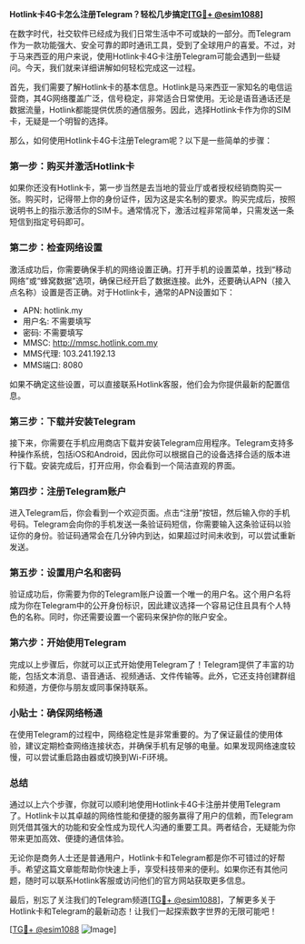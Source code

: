 **Hotlink卡4G卡怎么注册Telegram？轻松几步搞定[[TG💪+ @esim1088](https://t.me/s/esim1088)]**

在数字时代，社交软件已经成为我们日常生活中不可或缺的一部分。而Telegram作为一款功能强大、安全可靠的即时通讯工具，受到了全球用户的喜爱。不过，对于马来西亚的用户来说，使用Hotlink卡4G卡注册Telegram可能会遇到一些疑问。今天，我们就来详细讲解如何轻松完成这一过程。

首先，我们需要了解Hotlink卡的基本信息。Hotlink是马来西亚一家知名的电信运营商，其4G网络覆盖广泛，信号稳定，非常适合日常使用。无论是语音通话还是数据流量，Hotlink都能提供优质的通信服务。因此，选择Hotlink卡作为你的SIM卡，无疑是一个明智的选择。

那么，如何使用Hotlink卡4G卡注册Telegram呢？以下是一些简单的步骤：

### 第一步：购买并激活Hotlink卡

如果你还没有Hotlink卡，第一步当然是去当地的营业厅或者授权经销商购买一张。购买时，记得带上你的身份证件，因为这是实名制的要求。购买完成后，按照说明书上的指示激活你的SIM卡。通常情况下，激活过程非常简单，只需发送一条短信到指定号码即可。

### 第二步：检查网络设置

激活成功后，你需要确保手机的网络设置正确。打开手机的设置菜单，找到“移动网络”或“蜂窝数据”选项，确保已经开启了数据连接。此外，还要确认APN（接入点名称）设置是否正确。对于Hotlink卡，通常的APN设置如下：

- APN: hotlink.my
- 用户名: 不需要填写
- 密码: 不需要填写
- MMSC: http://mmsc.hotlink.com.my
- MMS代理: 103.241.192.13
- MMS端口: 8080

如果不确定这些设置，可以直接联系Hotlink客服，他们会为你提供最新的配置信息。

### 第三步：下载并安装Telegram

接下来，你需要在手机应用商店下载并安装Telegram应用程序。Telegram支持多种操作系统，包括iOS和Android，因此你可以根据自己的设备选择合适的版本进行下载。安装完成后，打开应用，你会看到一个简洁直观的界面。

### 第四步：注册Telegram账户

进入Telegram后，你会看到一个欢迎页面。点击“注册”按钮，然后输入你的手机号码。Telegram会向你的手机发送一条验证码短信，你需要输入这条验证码以验证你的身份。验证码通常会在几分钟内到达，如果超过时间未收到，可以尝试重新发送。

### 第五步：设置用户名和密码

验证成功后，你需要为你的Telegram账户设置一个唯一的用户名。这个用户名将成为你在Telegram中的公开身份标识，因此建议选择一个容易记住且具有个人特色的名称。同时，你还需要设置一个密码来保护你的账户安全。

### 第六步：开始使用Telegram

完成以上步骤后，你就可以正式开始使用Telegram了！Telegram提供了丰富的功能，包括文本消息、语音通话、视频通话、文件传输等。此外，它还支持创建群组和频道，方便你与朋友或同事保持联系。

### 小贴士：确保网络畅通

在使用Telegram的过程中，网络稳定性是非常重要的。为了保证最佳的使用体验，建议定期检查网络连接状态，并确保手机有足够的电量。如果发现网络速度较慢，可以尝试重启路由器或切换到Wi-Fi环境。

### 总结

通过以上六个步骤，你就可以顺利地使用Hotlink卡4G卡注册并使用Telegram了。Hotlink卡以其卓越的网络性能和便捷的服务赢得了用户的信赖，而Telegram则凭借其强大的功能和安全性成为现代人沟通的重要工具。两者结合，无疑能为你带来更加高效、便捷的通信体验。

无论你是商务人士还是普通用户，Hotlink卡和Telegram都是你不可错过的好帮手。希望这篇文章能帮助你快速上手，享受科技带来的便利。如果你还有其他问题，随时可以联系Hotlink客服或访问他们的官方网站获取更多信息。

最后，别忘了关注我们的Telegram频道[[TG💪+ @esim1088](https://t.me/s/esim1088)]，了解更多关于Hotlink卡和Telegram的最新动态！让我们一起探索数字世界的无限可能吧！

[[TG💪+ @esim1088](https://t.me/s/esim1088) ![Image](https://i.postimg.cc/4NQfJmqS/Snipaste-2025-05-13-00-14-12.png)]